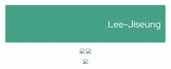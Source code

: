 <!--
**Lee-Jiseung/Lee-Jiseung** is a ✨ _special_ ✨ repository because its `README.md` (this file) appears on your GitHub profile.

Here are some ideas to get you started:

- 🔭 I’m currently working on ...
- 🌱 I’m currently learning ...
- 👯 I’m looking to collaborate on ...
- 🤔 I’m looking for help with ...
- 💬 Ask me about ...
- 📫 How to reach me: ...
- 😄 Pronouns: ...
- ⚡ Fun fact: ...
-->
![Header](./github-header-image.png)

<div align="center">
  <img src="https://github-readme-stats.vercel.app/api?username=Lee-Jiseung&show_icons=true&count_private=true&hide_border=true" align="center" />
  <img src="https://github-readme-stats.vercel.app/api/top-langs/?username=Lee-Jiseung&langs_count=5&layout=compact&hide_border=true" align="center" />
</div>

<br>

<div align="center">
  <img src="http://mazassumnida.wtf/api/v2/generate_badge?boj=hlife0" />
</div>
